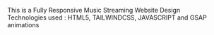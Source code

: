 This is a Fully Responsive Music Streaming Website Design
<br>
Technologies used : HTML5, TAILWINDCSS, JAVASCRIPT and GSAP animations
<br>
